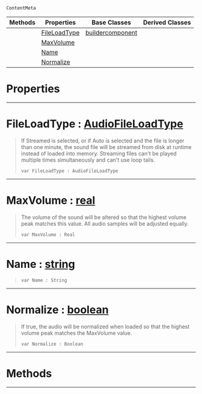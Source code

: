  `ContentMeta`

|Methods|Properties|Base Classes|Derived Classes|
|---|---|---|---|
| |[ FileLoadType](https://github.com/ZilchEngine/ZilchDocs/blob/master/code_reference/class_reference/soundbuilder.markdown#fileloadtype-zilch-engine)|[buildercomponent](https://github.com/ZilchEngine/ZilchDocs/blob/master/code_reference/class_reference/buildercomponent.markdown)| |
| |[ MaxVolume](https://github.com/ZilchEngine/ZilchDocs/blob/master/code_reference/class_reference/soundbuilder.markdown#maxvolume-zilch-engine-do)| | |
| |[ Name](https://github.com/ZilchEngine/ZilchDocs/blob/master/code_reference/class_reference/soundbuilder.markdown#name-zilch-engine-documen)| | |
| |[ Normalize](https://github.com/ZilchEngine/ZilchDocs/blob/master/code_reference/class_reference/soundbuilder.markdown#normalize-zilch-engine-do)| | |


 #  Properties


---  
 #  FileLoadType : [AudioFileLoadType](https://github.com/ZilchEngine/ZilchDocs/blob/master/code_reference/enum_reference.markdown#audiofileloadtype)

> If Streamed is selected, or if Auto is selected and the file is longer than one minute, the sound file will be streamed from disk at runtime instead of loaded into memory. Streaming files can't be played multiple times simultaneously and can't use loop tails.
> ``` lang=cpp, name=Nada
> var FileLoadType : AudioFileLoadType


---  
 #  MaxVolume : [real](https://github.com/ZilchEngine/ZilchDocs/blob/master/code_reference/nada_base_types/real.markdown)

> The volume of the sound will be altered so that the highest volume peak matches this value. All audio samples will be adjusted equally.
> ``` lang=cpp, name=Nada
> var MaxVolume : Real


---  
 #  Name : [string](https://github.com/ZilchEngine/ZilchDocs/blob/master/code_reference/nada_base_types/string.markdown)

> 
> ``` lang=cpp, name=Nada
> var Name : String


---  
 #  Normalize : [boolean](https://github.com/ZilchEngine/ZilchDocs/blob/master/code_reference/nada_base_types/boolean.markdown)

> If true, the audio will be normalized when loaded so that the highest volume peak matches the MaxVolume value.
> ``` lang=cpp, name=Nada
> var Normalize : Boolean


---  
 #  Methods


---  
 

 